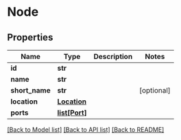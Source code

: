 # Node

## Properties
Name | Type | Description | Notes
------------ | ------------- | ------------- | -------------
**id** | **str** |  | 
**name** | **str** |  | 
**short_name** | **str** |  | [optional] 
**location** | [**Location**](Location.md) |  | 
**ports** | [**list[Port]**](Port.md) |  | 

[[Back to Model list]](../README.md#documentation-for-models) [[Back to API list]](../README.md#documentation-for-api-endpoints) [[Back to README]](../README.md)


